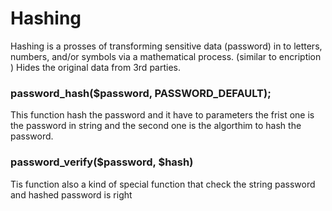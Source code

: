 # Hashing 

Hashing is a prosses of transforming sensitive data (password) in to letters, numbers, and/or symbols via a mathematical process.
(similar to encription ) Hides the original data from 3rd parties.
### password_hash($password, PASSWORD_DEFAULT);

This function hash the password and it have to parameters the frist one is the password in string and the second one is the algorthim to hash the password.

### password_verify($password, $hash)

Tis function also a kind of special function that check the string password and hashed password is right 

